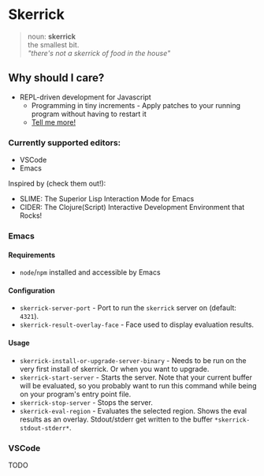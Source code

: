 # Skerrick

> noun: **skerrick**  
>   the smallest bit.  
>   _"there's not a skerrick of food in the house"_

## Why should I care?

* REPL-driven development for Javascript
  * Programming in tiny increments - Apply patches to your running program without having to restart it
  * [Tell me more!](https://purelyfunctional.tv/lesson/what-is-repl-driven-development/)

### Currently supported editors:
* VSCode
* Emacs

Inspired by (check them out!):
* SLIME: The Superior Lisp Interaction Mode for Emacs
* CIDER: The Clojure(Script) Interactive Development Environment that Rocks!

### Emacs

#### Requirements
* `node`/`npm` installed and accessible by Emacs

#### Configuration
* `skerrick-server-port`         - Port to run the `skerrick` server on (default: `4321`).
* `skerrick-result-overlay-face` - Face used to display evaluation results.

#### Usage
* `skerrick-install-or-upgrade-server-binary` - Needs to be run on the very first install of skerrick. Or when you want to upgrade.
* `skerrick-start-server` - Starts the server. Note that your current buffer will be evaluated, so you probably want to run this command while being on your program's entry point file.
* `skerrick-stop-server`  - Stops the server.
* `skerrick-eval-region`  - Evaluates the selected region. Shows the eval results as an overlay. Stdout/stderr get written to the buffer `*skerrick-stdout-stderr*`.

### VSCode
TODO
